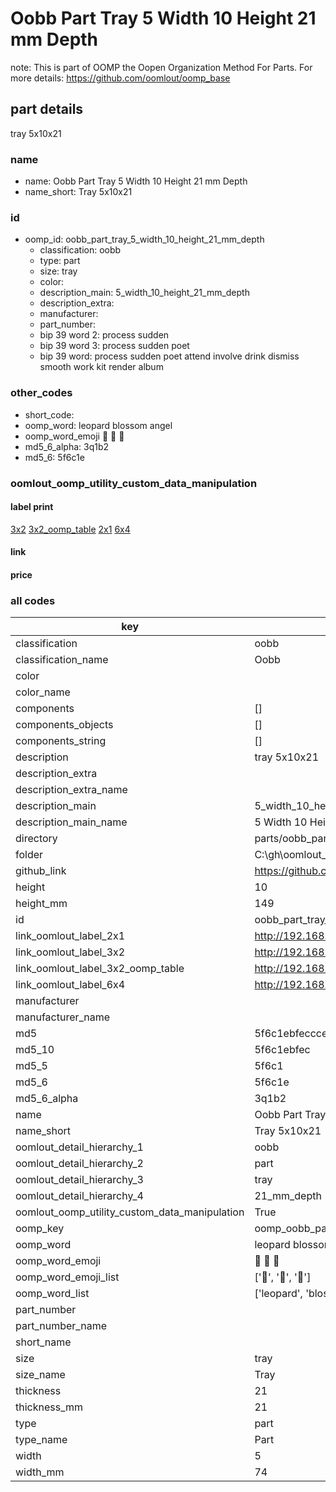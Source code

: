 # Oobb Part Tray 5 Width 10 Height 21 mm Depth  

note: This is part of OOMP the Oopen Organization Method For Parts. For more details: https://github.com/oomlout/oomp_base

##  part details
  



tray 5x10x21



### name
* name: Oobb Part Tray 5 Width 10 Height 21 mm Depth
* name_short: Tray 5x10x21 
### id
* oomp_id: oobb_part_tray_5_width_10_height_21_mm_depth
  * classification: oobb
  * type: part
  * size: tray
  * color: 
  * description_main: 5_width_10_height_21_mm_depth
  * description_extra: 
  * manufacturer: 
  * part_number: 
  * bip 39 word 2: process sudden
  * bip 39 word 3: process sudden poet
  * bip 39 word: process sudden poet attend involve drink dismiss smooth work kit render album

### other_codes
* short_code: 
* oomp_word: leopard blossom angel
* oomp_word_emoji :leopard: :blossom: :angel:
* md5_6_alpha: 3q1b2
* md5_6: 5f6c1e






### oomlout_oomp_utility_custom_data_manipulation
#### label print
[3x2](http://192.168.1.245:1112/?label=oomp%203q1b2)
[3x2_oomp_table](http://192.168.1.108:1112/?label=oomp%203q1b2)
[2x1](http://192.168.1.242:1112/?label=oomp%203q1b2)
[6x4](http://192.168.1.55:1112/?label=oomp%203q1b2)    

#### link

                              

#### price







### all codes 
| key | value |  
| --- | --- |  
| classification | oobb |  
| classification_name | Oobb |  
| color |  |  
| color_name |  |  
| components | [] |  
| components_objects | [] |  
| components_string | [] |  
| description | tray 5x10x21 |  
| description_extra |  |  
| description_extra_name |  |  
| description_main | 5_width_10_height_21_mm_depth |  
| description_main_name | 5 Width 10 Height 21 mm Depth |  
| directory | parts/oobb_part_tray_5_width_10_height_21_mm_depth |  
| folder | C:\gh\oomlout_oobb_version_4_generated_parts\parts\oobb_part_tray_5_width_10_height_21_mm_depth |  
| github_link | https://github.com/oomlout/oomlout_oomp_part_src/tree/main/parts/oobb_part_tray_5_width_10_height_21_mm_depth |  
| height | 10 |  
| height_mm | 149 |  
| id | oobb_part_tray_5_width_10_height_21_mm_depth |  
| link_oomlout_label_2x1 | http://192.168.1.242:1112/?label=oomp%203q1b2 |  
| link_oomlout_label_3x2 | http://192.168.1.245:1112/?label=oomp%203q1b2 |  
| link_oomlout_label_3x2_oomp_table | http://192.168.1.108:1112/?label=oomp%203q1b2 |  
| link_oomlout_label_6x4 | http://192.168.1.55:1112/?label=oomp%203q1b2 |  
| manufacturer |  |  
| manufacturer_name |  |  
| md5 | 5f6c1ebfeccce7e90c3b10e94e76255c |  
| md5_10 | 5f6c1ebfec |  
| md5_5 | 5f6c1 |  
| md5_6 | 5f6c1e |  
| md5_6_alpha | 3q1b2 |  
| name | Oobb Part Tray 5 Width 10 Height 21 mm Depth |  
| name_short | Tray 5x10x21  |  
| oomlout_detail_hierarchy_1 | oobb |  
| oomlout_detail_hierarchy_2 | part |  
| oomlout_detail_hierarchy_3 | tray |  
| oomlout_detail_hierarchy_4 | 21_mm_depth |  
| oomlout_oomp_utility_custom_data_manipulation | True |  
| oomp_key | oomp_oobb_part_tray_5_width_10_height_21_mm_depth |  
| oomp_word | leopard blossom angel |  
| oomp_word_emoji | :leopard: :blossom: :angel: |  
| oomp_word_emoji_list | [':leopard:', ':blossom:', ':angel:'] |  
| oomp_word_list | ['leopard', 'blossom', 'angel'] |  
| part_number |  |  
| part_number_name |  |  
| short_name |  |  
| size | tray |  
| size_name | Tray |  
| thickness | 21 |  
| thickness_mm | 21 |  
| type | part |  
| type_name | Part |  
| width | 5 |  
| width_mm | 74 |  
